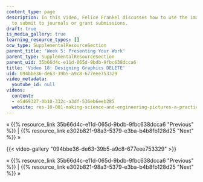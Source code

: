 ```yaml
---
content_type: page
description: In this video, Felice Frankel discusses how to use the images you made
  to submit to journals or grant submissions.
draft: true
is_media_gallery: true
learning_resource_types: []
ocw_type: SupplementalResourceSection
parent_title: 'Week 5: Presenting Your Work'
parent_type: SupplementalResourceSection
parent_uid: 35b66d4c-e11d-065d-9bdb-9fbc638dcca6
title: 'Video 18: Designing Graphics DELETE'
uid: 094bbe36-de63-39b5-a9c8-677eee753329
video_metadata:
  youtube_id: null
videos:
  content:
  - e5d69327-0b10-332c-a3df-536eb6eeb285
  website: res-10-001-making-science-and-engineering-pictures-a-practical-guide-to-presenting-your-work-spring-2016
---
```

« {{% resource_link 35b66d4c-e11d-065d-9bdb-9fbc638dcca6 "Previous" %}} | {{% resource_link e302b821-98a3-5379-e3ba-b4b8fb128d25 "Next" %}} »

{{< video-gallery "094bbe36-de63-39b5-a9c8-677eee753329" >}}


« {{% resource_link 35b66d4c-e11d-065d-9bdb-9fbc638dcca6 "Previous" %}} | {{% resource_link e302b821-98a3-5379-e3ba-b4b8fb128d25 "Next" %}} »